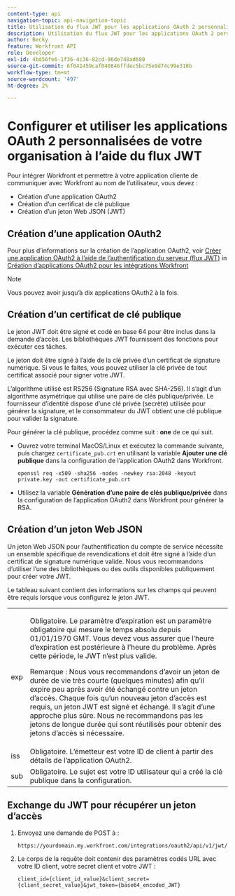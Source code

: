 ```yaml
---
content-type: api
navigation-topic: api-navigation-topic
title: Utilisation du flux JWT pour les applications OAuth 2 personnalisées
description: Utilisation du flux JWT pour les applications OAuth 2 personnalisées
author: Becky
feature: Workfront API
role: Developer
exl-id: 4bd56fe6-1f36-4c36-82cd-96de748ad680
source-git-commit: 6f041459caf040846ffdec5bc75e9d74c99e318b
workflow-type: tm+mt
source-wordcount: '497'
ht-degree: 2%

---
```


# Configurer et utiliser les applications OAuth 2 personnalisées de votre organisation à l’aide du flux JWT

Pour intégrer Workfront et permettre à votre application cliente de communiquer avec Workfront au nom de l’utilisateur, vous devez :

* Création d’une application OAuth2
* Création d’un certificat de clé publique
* Création d’un jeton Web JSON (JWT)

## Création d’une application OAuth2

Pour plus d’informations sur la création de l’application OAuth2, voir [Créer une application OAuth2 à l’aide de l’authentification du serveur (flux JWT)](../../administration-and-setup/configure-integrations/create-oauth-application.md#create2) in [Création d’applications OAuth2 pour les intégrations Workfront](../../administration-and-setup/configure-integrations/create-oauth-application.md)

>[!NOTE]
>
>Vous pouvez avoir jusqu’à dix applications OAuth2 à la fois.

## Création d’un certificat de clé publique

Le jeton JWT doit être signé et codé en base 64 pour être inclus dans la demande d’accès. Les bibliothèques JWT fournissent des fonctions pour exécuter ces tâches.

Le jeton doit être signé à l’aide de la clé privée d’un certificat de signature numérique. Si vous le faites, vous pouvez utiliser la clé privée de tout certificat associé pour signer votre JWT.

L’algorithme utilisé est RS256 (Signature RSA avec SHA-256). Il s’agit d’un algorithme asymétrique qui utilise une paire de clés publique/privée. Le fournisseur d’identité dispose d’une clé privée (secrète) utilisée pour générer la signature, et le consommateur du JWT obtient une clé publique pour valider la signature.

Pour générer la clé publique, procédez comme suit : **one** de ce qui suit.

* Ouvrez votre terminal MacOS/Linux et exécutez la commande suivante, puis chargez `certificate_pub.crt` en utilisant la variable **Ajouter une clé publique** dans la configuration de l’application OAuth2 dans Workfront.

  <!-- [Copy](javascript:void(0);) -->
  <pre><code>openssl req -x509 -sha256 -nodes -newkey rsa:2048 -keyout private.key -out certificate_pub.crt</code></pre>

* Utilisez la variable **Génération d’une paire de clés publique/privée** dans la configuration de l’application OAuth2 dans Workfront pour générer la RSA.

## Création d’un jeton Web JSON

Un jeton Web JSON pour l’authentification du compte de service nécessite un ensemble spécifique de revendications et doit être signé à l’aide d’un certificat de signature numérique valide. Nous vous recommandons d’utiliser l’une des bibliothèques ou des outils disponibles publiquement pour créer votre JWT.

Le tableau suivant contient des informations sur les champs qui peuvent être requis lorsque vous configurez le jeton JWT.

<table style="table-layout:auto"> 
 <col> 
 <col> 
 <tbody> 
  <tr> 
   <td role="rowheader">exp</td> 
   <td> <p>Obligatoire. Le paramètre d’expiration est un paramètre obligatoire qui mesure le temps absolu depuis 01/01/1970 GMT. Vous devez vous assurer que l’heure d’expiration est postérieure à l’heure du problème. Après cette période, le JWT n’est plus valide. </p> <p>Remarque : Nous vous recommandons d’avoir un jeton de durée de vie très courte (quelques minutes) afin qu’il expire peu après avoir été échangé contre un jeton d’accès. Chaque fois qu’un nouveau jeton d’accès est requis, un jeton JWT est signé et échangé. Il s’agit d’une approche plus sûre. Nous ne recommandons pas les jetons de longue durée qui sont réutilisés pour obtenir des jetons d’accès si nécessaire.</p> </td> 
  </tr> 
  <tr> 
   <td role="rowheader">iss</td> 
   <td>Obligatoire. L’émetteur est votre ID de client à partir des détails de l’application OAuth2.</td> 
  </tr> 
  <tr> 
   <td role="rowheader">sub</td> 
   <td>Obligatoire. Le sujet est votre ID utilisateur qui a créé la clé publique dans la configuration.</td> 
  </tr> 
 </tbody> 
</table>

## Exchange du JWT pour récupérer un jeton d’accès

1. Envoyez une demande de POST à :

   <!-- [Copy](javascript:void(0);) -->
   <pre><code>https://yourdomain.my.workfront.com/integrations/oauth2/api/v1/jwt/exchange</code></pre>

1. Le corps de la requête doit contenir des paramètres codés URL avec votre ID client, votre secret client et votre JWT :

   <!-- [Copy](javascript:void(0);) -->
   <pre><code>client_id={client_id_value}&client_secret={client_secret_value}&jwt_token={base64_encoded_JWT}</code></pre>

 
